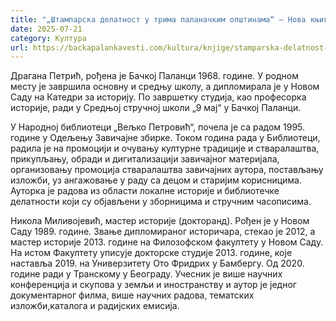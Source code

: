 ```yaml
---
title: "„Штампарска делатност у трима паланачким општинама“ – Нова књига Драгане Петрић и Николе Миливојевића"
date: 2025-07-21
category: Култура
url: https://backapalankavesti.com/kultura/knjige/stamparska-delatnost-u-trima-palanackim-opstinama-nova-knjiga-dragane-petric-i-nikole-milivojevica/
---
```


Драгана Петрић, рођена је Бачкој Паланци 1968. године. У родном месту је завршила основну и средњу школу, а дипломирала је у Новом Саду на Катедри за историју. По завршетку студија, као професорка историје, ради у Средњој стручној школи „9 мај“ у Бачкој Паланци.

У Народној библиотеци „Вељко Петровић“, почела је са радом 1995. године у Одељењу Завичајне збирке. Током година рада у Библиотеци, радила је на промоцији и очувању културне традиције и стваралаштва, прикупљању, обради и дигитализацији завичајног материјала, организовању промоција стваралаштва завичајних аутора, постављању изложби, уз ангажовање у раду са децом и старијим корисницима. Ауторка је радова из области локалне историје и библиотечке делатности који су објављени у зборницима и стручним часописима.

Никола Миливојевић, мастер историје (докторанд). Рођен је у Новом Саду 1989. године. Звање дипломираног историчара, стекао је 2012, а мастер историје 2013. године на Филозофском факултету у Новом Саду. На истом Факултету уписује докторске студије 2013. године, које наставља 2019. на Универзитету Ото Фридрих у Бамбергу. Од 2020. године ради у Транскому у Београду. Учесник је више научних конференција и скупова у земљи и иностранству и аутор је једног документарног филма, више научних радова, тематских изложби,каталога и радијских емисија.
